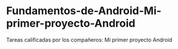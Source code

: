 # Fundamentos-de-Android-Mi-primer-proyecto-Android
Tareas calificadas por los compañeros: Mi primer proyecto Android
